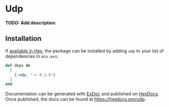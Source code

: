 # Udp

**TODO: Add description**

## Installation

If [available in Hex](https://hex.pm/docs/publish), the package can be installed
by adding `udp` to your list of dependencies in `mix.exs`:

```elixir
def deps do
  [
    {:udp, "~> 0.1.0"}
  ]
end
```

Documentation can be generated with [ExDoc](https://github.com/elixir-lang/ex_doc)
and published on [HexDocs](https://hexdocs.pm). Once published, the docs can
be found at <https://hexdocs.pm/udp>.

